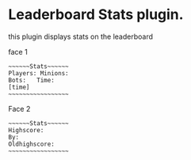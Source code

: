 # Leaderboard Stats plugin.

this  plugin displays stats on the leaderboard


face 1

```
~~~~~~Stats~~~~~~
Players: Minions:
Bots:   Time:
[time]
~~~~~~~~~~~~~~~~~
```

Face 2

```
~~~~~~Stats~~~~~~
Highscore:
By:
Oldhighscore:
~~~~~~~~~~~~~~~~~
```
